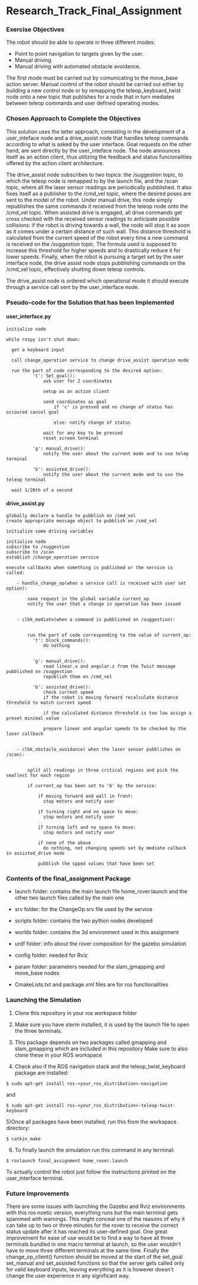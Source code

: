# Research_Track_Final_Assignment

### Exercise Objectives ###

The robot should be able to operate in three different modes:

  - Point to point navigation to targets given by the user.  
  - Manual driving.  
  - Manual driving with automated obstacle avoidance.

The first mode must be carried out by comunicating to the move_base action server. Manual control of the robot should 
be carried out either by building a new control node or by remapping the teleop_keyboard_twist node onto a new topic 
that publishes for a node that in turn mediates between teleop commands and user defined operating modes.


### Chosen Approach to Complete the Objectives ###

This solution uses the latter approach, consisting in the development of a user_inteface node and a drive_assist node 
that handles teleop commands according to what is asked by the user interface.
Goal requests on the other hand, are sent directly by the user_inteface node. The node announces itself as an action 
client, thus utilizing the feedback and status funcionalities offered by the action client architecture.

The drive_assist node subscribes to two topics: the /suggestion topic, to which the teleop node is remapped to by the 
launch file, and the /scan topic, where all the laser sensor readings are periodically pubblished. It also fixes 
itself as a publisher to the /cmd_vel topic, where the desired poses are sent to the model of the robot. Under manual 
drive, this node simply republishes the same commands it received from the teleop node onto the /cmd_vel topic. 
When assisted drive is engaged, all drive commands get cross checked with the received sensor readings to anticipate 
possible collisions: if the robot is driving towards a wall, the node will stop it as soon as it comes under a 
certain distance of such wall. This distance threshold is calculated from the current speed of the robot every time a 
new command is received on the /suggestion topic. The formula used is supposed to increase this threshold for higher 
speeds and to drastically reduce it for lower speeds. Finally, when the robot is pursuing a target set by the user 
interface node, the drive assist node stops pubblishing commands on the /cmd_vel topic, effectively shutting down 
teleop controls.

The drive_assist node is ordered which operational mode it should execute through a service call sent by the 
user_interface node.  

### Pseudo-code for the Solution that has been Implemented ###
#### user_interface.py ####
    
    initialize node
    
    while rospy isn't shut down:
      
      get a keyboard input
      
      call change_operation service to change drive_assist operation mode
      
      run the part of code corresponding to the desired option:
              't': Set_goal():
                  ask user for 2 coordinates
                  
                  setup as an action client
                  
                  send coordinates as goal
                      if 'c' is pressed and no change of status has occoured cancel goal
                      
                      else: notify change of status
                  
                  wait for any key to be pressed
                  reset screen terminal
             
              'g': manual_drive():
                  notify the user about the current mode and to use telep terminal

              'b': assisted_drive():
                  notify the user about the current mode and to use the teleop terminal
                  
      wait 1/20th of a second
     
#### drive_assist.py ####
    globally declare a handle to pubblish on /cmd_vel
    create appropriate message object to pubblish on /cmd_vel
    
    initialize some driving variables
    
    initialize node
    subscribe to /suggestion
    subscribe to /scan
    establish /change_operation service
    
    execute callbacks when something is published or the service is called:
    
        - handle_change_op(when a service call is received with user set option):
            
            save request in the global variable current_op
            notify the user that a change in operation has been issued
        
        
        - clbk_mediate(when a command is pubblished on /suggestion):
        
        
            run the part of code corresponding to the value of current_op:
              't': block_commands():
                  do nothing
               
             
              'g': manual_drive():
                  read linear.x and angular.z from the Twist message pubblished on /suggestion
                  republish them on /cmd_vel

              'b': assisted_drive():
                  check current speed
                  if the robot is moving forward recalculate distance threshold to match current speed
                  
                  if the calculated distance threshold is too low assign a preset minimal value
                  
                  prepare linear and angular speeds to be checked by the laser callback
            
        
        - clbk_obstacle_avoidance( when the laser sensor pubblishes on /scan):
        
        
            split all readings in three critical regions and pick the smallest for each region
            
            if current_op has been set to 'b' by the service:
                
                if moving forward and wall in front:
                  stop motors and notify user
                  
                if turning right and no space to move:
                  stop motors and notify user
                
                if turning left and no space to move:
                  stop motors and notify user
                
                if none of the above
                  do nothing, not changing speeds set by mediate calback in assisted_drive mode
                
                pubblish the spped values that have been set
 
### Contents of the final_assignment Package ###

- launch folder: contains the main launch file home_rover.launch and the other two launch files called by 
                 the main one

- srv folder: for the ChangeOp.srv file used by the service

- scripts folder: contains the two python nodes developed
 
- worlds folder: contains the 3d environment used in this assignment
 
- urdf folder: info about the rover composition for the gazebo simulation
 
- config folder: needed for Rviz 
 
- param folder: parameters needed for the slam_gmapping and move_base nodes 

- CmakeLists.txt and package.xml files are for ros functionalities

### Launching the Simulation ###

1) Clone this repository in your ros workspace folder
2) Make sure you have xterm installed, it is used by the launch file to open the three terminals.
3) This package depends on two packages called gmapping and slam_gmapping which are included in this repository
   Make sure to also clone these in your ROS workspace

4) Check also if the ROS navigation stack and the teleop_twist_keyboard package are installed:

```
$ sudo apt-get install ros-<your_ros_distribution>-navigation
```
and
```
$ sudo apt-get install ros-<your_ros_distribution>-teleop-twist-keyboard
```
5)Once all packages have been installed, run this from the workspace directory:

```
$ catkin_make
```
6) To finally launch the simulation run this command in any terminal:

```
$ roslaunch final_assignment home_rover.launch
```
To actually control the robot just follow the instructions printed on the user_interface terminal.
### Future Improvements ###

There are some issues with launching the Gazebo and Rviz environments with this ros noetic version, everything runs 
but the main terminal gets spammed with warnings. This might conceal one of the reasons of why it can take up to 
two or three minutes for the rover to receive the correct status update after it has reached its user-defined goal. 
One great improvement for ease of use would be to find a way to have all three terminals bundled in one macro 
terminal at launch, so the user wouldn't have to move three different terminals at the same time. Finally the 
change_op_client() function should be moved at the start of the set_goal set_manual and set_assisted functions so 
that the server gets called only for valid keyboard inputs, leaving everything as it is however doesn't change the 
user experience in any significant way.
                
                
                
                
            
    
          
    
    

    

    
